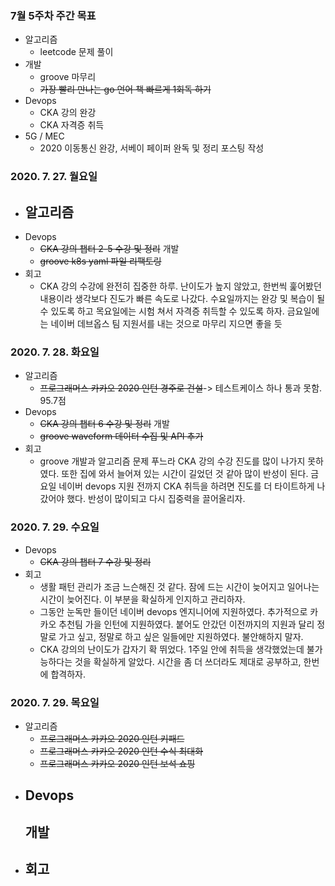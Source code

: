 ### 7월 5주차 주간 목표
- 알고리즘
  - leetcode 문제 풀이
- 개발
  - groove 마무리
  - ~~가장 빨리 만나는 go 언어 책 빠르게 1회독 하기~~
- Devops
  - CKA 강의 완강
  - CKA 자격증 취득
- 5G / MEC
  - 2020 이동통신 완강, 서베이 페이퍼 완독 및 정리 포스팅 작성

### 2020. 7. 27. 월요일
- 알고리즘
  - 
- Devops
  - ~~CKA 강의 챕터 2-5 수강 및 정리~~
  개발
  - ~~groove k8s yaml 파일 리팩토링~~
- 회고
  - CKA 강의 수강에 완전히 집중한 하루. 난이도가 높지 않았고, 한번씩 훑어봤던 내용이라 생각보다 진도가 빠른 속도로 나갔다. 수요일까지는 완강 및 복습이 될 수 있도록 하고 목요일에는 시험 쳐서 자격증 취득할 수 있도록 하자. 금요일에는 네이버 데브옵스 팀 지원서를 내는 것으로 마무리 지으면 좋을 듯

### 2020. 7. 28. 화요일
- 알고리즘
  - ~~프로그래머스 카카오 2020 인턴 경주로 건설~~-> 테스트케이스 하나 통과 못함. 95.7점
- Devops
  - ~~CKA 강의 챕터 6 수강 및 정리~~
  개발
  - ~~groove waveform 데이터 수집 및 API 추가~~
- 회고
  - groove 개발과 알고리즘 문제 푸느라 CKA 강의 수강 진도를 많이 나가지 못하였다. 또한 집에 와서 늘어져 있는 시간이 길었던 것 같아 많이 반성이 된다. 금요일 네이버 devops 지원 전까지 CKA 취득을 하려면 진도를 더 타이트하게 나갔어야 했다. 반성이 많이되고 다시 집중력을 끌어올리자.

### 2020. 7. 29. 수요일
- Devops
  - ~~CKA 강의 챕터 7 수강 및 정리~~
- 회고
  - 생활 패턴 관리가 조금 느슨해진 것 같다. 잠에 드는 시간이 늦어지고 일어나는 시간이 늦어진다. 이 부분을 확실하게 인지하고 관리하자.
  - 그동안 눈독만 들이던 네이버 devops 엔지니어에 지원하였다. 추가적으로 카카오 추천팀 가을 인턴에 지원하였다. 붙어도 안갔던 이전까지의 지원과 달리 정말로 가고 싶고, 정말로 하고 싶은 일들에만 지원하였다. 불안해하지 말자.
  - CKA 강의의 난이도가 갑자기 확 뛰었다. 1주일 안에 취득을 생각했었는데 불가능하다는 것을 확실하게 알았다. 시간을 좀 더 쓰더라도 제대로 공부하고, 한번에 합격하자.
  
### 2020. 7. 29. 목요일
- 알고리즘
  - ~~프로그래머스 카카오 2020 인턴 키패드~~
  - ~~프로그래머스 카카오 2020 인턴 수식 최대화~~
  - ~~프로그래머스 카카오 2020 인턴 보석 쇼핑~~
- Devops
  - 
  개발
  - 
- 회고
  - 
